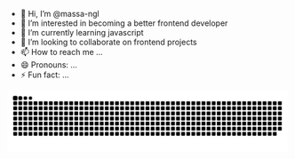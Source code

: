 - 👋 Hi, I’m @massa-ngl
- 👀 I’m interested in becoming a better frontend developer
- 🌱 I’m currently learning javascript
- 💞️ I’m looking to collaborate on frontend projects
- 📫 How to reach me ...
- 😄 Pronouns: ...
- ⚡ Fun fact: ...

![snake gif](https://github.com/massa-ngl/massa-ngl/blob/output/github-snake-dark.svg)

<!---
massa-ngl/massa-ngl is a ✨ special ✨ repository because its `README.md` (this file) appears on your GitHub profile.
You can click the Preview link to take a look at your changes.
--->
